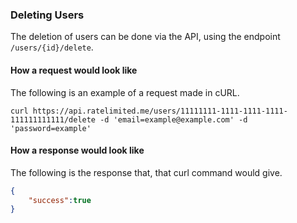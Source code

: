 ### Deleting Users

The deletion of users can be done via the API, using the endpoint `/users/{id}/delete`.

#### How a request would look like

The following is an example of a request made in cURL.

`curl https://api.ratelimited.me/users/11111111-1111-1111-1111-111111111111/delete -d 'email=example@example.com' -d 'password=example'`

#### How a response would look like

The following is the response that, that curl command would give.

```json
{
    "success":true
}
```